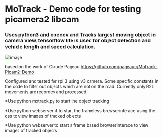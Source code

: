# MoTrack - Demo code for testing picamera2 libcam 
### Uses python3 and opencv and Tracks largest moving object in camera view,  tensorflow lite is used for object detection and vehicle length and speed calculation.


![image](https://user-images.githubusercontent.com/5960276/231835732-c91f6541-248d-4330-a7e0-f8a21e9920da.png)

based on the work of Claude Pageau   https://github.com/pageauc/MoTrack-Picam2-Demo

Configured and tested for rpi 3 using v3 camera.  Some specific constants in the code to filter out objects which are not on the road. Currently only R2L movements are recordes and processed.

*Use python motrack.py to start the object tracking

*Use python webservernf to start the frameless browserinterace using the css to view images of tracked objects

*Use python webserver to start a frame based browserinterace to view images of tracked objects

